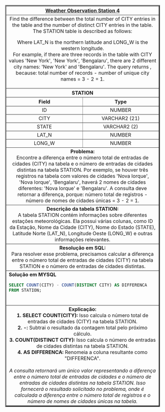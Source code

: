 <table width="100%" border="3" cellspacing="0" cellpadding="8">
  <tr>
    <th colspan="2"><a href="https://www.hackerrank.com/challenges/weather-observation-station-4/">Weather Observation Station 4</a></th>
  </tr>
  
  <tr>
    <td colspan="2" align="center">Find the difference between the total number of CITY entries in the table and the number of distinct CITY entries in the table.
The STATION table is described as follows:

Where LAT_N is the northern latitude and LONG_W is the western longitude.<br>
For example, if there are three records in the table with CITY values 'New York', 'New York', 'Bengalaru', there are 2 different city names: 'New York' and 'Bengalaru'. The query returns , because: total number of records - number of unique city names = 3 - 2 = 1.
  </td>
  </tr>
  
  <tr>
    <th colspan="2">STATION</th>
  </tr>
  
  <tr>
    <th width="50%" align="center">Field</th>
    <th width="50%" align="center">Type</th>
  </tr>
  
  <tr>
    <td width="50%" align="center">ID</td>
    <td width="50%" align="center">NUMBER</td>
  </tr>
  
  <tr>
    <td width="50%" align="center">CITY</td>
    <td width="50%" align="center">VARCHAR2 (21)</td>
  </tr>
  
  <tr>
    <td width="50%" align="center">STATE</td>
    <td width="50%" align="center">VARCHAR2 (2)</td>
  </tr>
  
  <tr>
    <td width="50%" align="center">LAT_N</td>
    <td width="50%" align="center">NUMBER</td>
  </tr>
  
  <tr>
    <td width="50%" align="center">LONG_W</td>
    <td width="50%" align="center">NUMBER</td>
  </tr>
  
  <tr>
    <td colspan="2"  align="center"><b>Problema:</b><br>Encontre a diferença entre o número total de entradas de cidades (CITY) na tabela e o número de entradas de cidades distintas na tabela STATION. Por exemplo, se houver três registros na tabela com valores de cidades 'Nova Iorque', 'Nova Iorque', 'Bengalaru', haverá 2 nomes de cidades diferentes: 'Nova Iorque' e 'Bengalaru'. A consulta deve retornar a diferença, porque: número total de registros - número de nomes de cidades únicas = 3 - 2 = 1.</td>
  </tr>
  
  <tr>
    <td colspan="2"  align="center"><b>Descrição da tabela STATION:</b><br>A tabela STATION contém informações sobre diferentes estações meteorológicas. Ela possui várias colunas, como ID da Estação, Nome da Cidade (CITY), Nome do Estado (STATE), Latitude Norte (LAT_N), Longitude Oeste (LONG_W) e outras informações relevantes.</td>
  </tr>
  
  <tr>
    <td colspan="2"  align="center"><b>Resolução em SQL:</b><br>Para resolver esse problema, precisamos calcular a diferença entre o número total de entradas de cidades (CITY) na tabela STATION e o número de entradas de cidades distintas.</td>
  </tr>
  
  <tr>
    <td colspan="2"  align="left">
      <b>Solução em MYSQL</b><br>
      
```sql
SELECT COUNT(CITY) - COUNT(DISTINCT CITY) AS DIFFERENCA
FROM STATION;
```
<br>
</td>
  </tr>
  
<tr>
  <td colspan="2"  align="center">
      <b>Explicação:</b><br>
<b>1. SELECT COUNT(CITY):</b> Isso calcula o número total de entradas de cidades (CITY) na tabela STATION.<br>
<b>2. -:</b> Subtrai o resultado da contagem total pelo próximo cálculo.<br>
<b>3. COUNT(DISTINCT CITY):</b> Isso calcula o número de entradas de cidades distintas na tabela STATION.<br>
<b>4. AS DIFFERENCA:</b> Renomeia a coluna resultante como "DIFFERENCA".<br>
<br>
<i>A consulta retornará um único valor representando a diferença entre o número total de entradas de cidades e o número de entradas de cidades distintas na tabela STATION. Isso fornecerá o resultado solicitado no problema, onde é calculada a diferença entre o número total de registros e o número de nomes de cidades únicas na tabela.</i>
</td>
  </tr>
  
</table>
